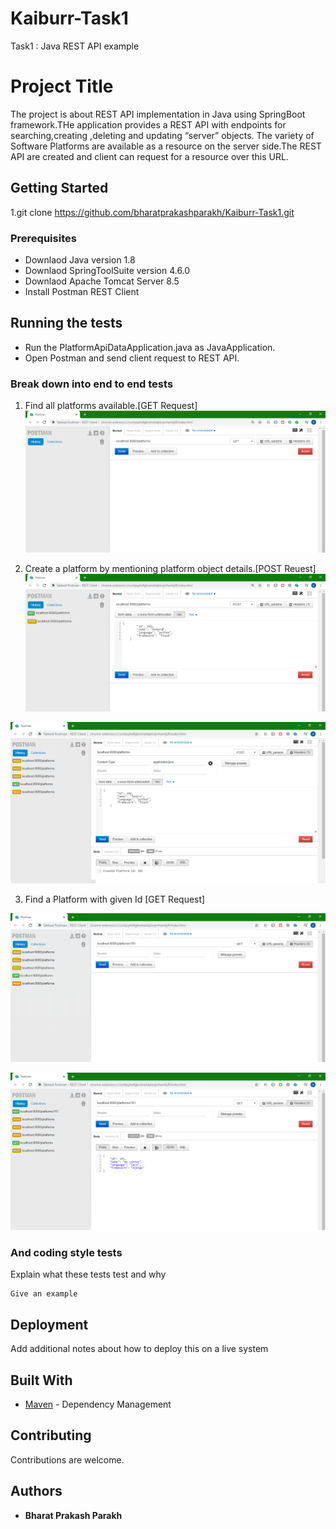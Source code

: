 # Kaiburr-Task1
Task1 : Java REST API example

# Project Title

The project is about REST API implementation in Java using SpringBoot framework.THe application provides a REST API with endpoints for searching,creating ,deleting and updating “server” objects. The variety of Software Platforms are available as a resource on the server side.The REST API are created and client can request for a resource over this URL. 

## Getting Started

1.git clone https://github.com/bharatprakashparakh/Kaiburr-Task1.git

### Prerequisites

* Downlaod Java version 1.8
* Downlaod SpringToolSuite version 4.6.0
* Downlaod Apache Tomcat Server 8.5 
* Install Postman REST Client


## Running the tests

* Run the PlatformApiDataApplication.java as JavaApplication.
* Open Postman and send client request to REST API.

### Break down into end to end tests
1. Find all platforms available.[GET Request]
![](https://github.com/bharatprakashparakh/Kaiburr-Task1/blob/master/Images/Kaiburr%20Tasks/GET%20ALL%20ip.PNG)

2. Create a platform by mentioning platform object details.[POST Reuest]
![](https://github.com/bharatprakashparakh/Kaiburr-Task1/blob/master/Images/Kaiburr%20Tasks/POST%20ip.PNG)

![](https://github.com/bharatprakashparakh/Kaiburr-Task1/blob/master/Images/Kaiburr%20Tasks/POST%20op.PNG)

3. Find a Platform with given Id [GET Request]

 ![](https://github.com/bharatprakashparakh/Kaiburr-Task1/blob/master/Images/Kaiburr%20Tasks/GET%20by%20id%20ip.PNG)
 
 ![](https://github.com/bharatprakashparakh/Kaiburr-Task1/blob/master/Images/Kaiburr%20Tasks/GET%20by%20id%20op.PNG)

  
  

### And coding style tests

Explain what these tests test and why

```
Give an example
```

## Deployment

Add additional notes about how to deploy this on a live system

## Built With

* [Maven](https://maven.apache.org/) - Dependency Management


## Contributing

Contributions are welcome.

 ## Authors

* **Bharat Prakash Parakh** 




